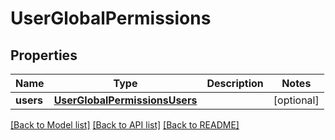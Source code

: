 # UserGlobalPermissions

## Properties
Name | Type | Description | Notes
------------ | ------------- | ------------- | -------------
**users** | [**UserGlobalPermissionsUsers**](UserGlobalPermissionsUsers.md) |  | [optional] 

[[Back to Model list]](../README.md#documentation-for-models) [[Back to API list]](../README.md#documentation-for-api-endpoints) [[Back to README]](../README.md)


